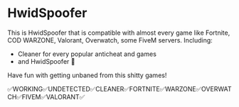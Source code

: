 # HwidSpoofer
This is HwidSpoofer that is compatible with almost every game like Fortnite, COD WARZONE, Valorant, Overwatch, some FiveM servers.
Including:
- Cleaner for every popular anticheat and games
- and HwidSpoofer 🤣

Have fun with getting unbaned from this shitty games! 

✅WORKING✅UNDETECTED✅CLEANER✅FORTNITE✅WARZONE✅OVERWATCH✅FIVEM✅VALORANT✅
